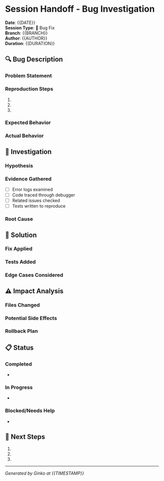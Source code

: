 # Session Handoff - Bug Investigation

**Date**: {{DATE}}  
**Session Type**: 🐛 Bug Fix  
**Branch**: {{BRANCH}}  
**Author**: {{AUTHOR}}  
**Duration**: {{DURATION}}

## 🔍 Bug Description

### Problem Statement
<!-- What's broken? Be specific -->

### Reproduction Steps
1. 
2. 
3. 

### Expected Behavior
<!-- What should happen -->

### Actual Behavior
<!-- What actually happens -->

## 🔬 Investigation

### Hypothesis
<!-- Current theory about the cause -->

### Evidence Gathered
- [ ] Error logs examined
- [ ] Code traced through debugger
- [ ] Related issues checked
- [ ] Tests written to reproduce

### Root Cause
<!-- Once identified -->

## 🔧 Solution

### Fix Applied
<!-- What changes were made -->

### Tests Added
<!-- What tests ensure this doesn't regress -->

### Edge Cases Considered
<!-- What other scenarios were checked -->

## ⚠️ Impact Analysis

### Files Changed
<!-- List modified files -->

### Potential Side Effects
<!-- What else might be affected -->

### Rollback Plan
<!-- How to undo if needed -->

## 📋 Status

### Completed
- 

### In Progress
- 

### Blocked/Needs Help
- 

## 🎯 Next Steps
1. 
2. 
3. 

---

*Generated by Ginko at {{TIMESTAMP}}*